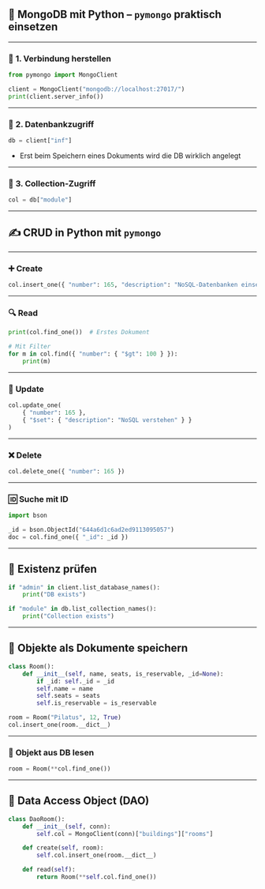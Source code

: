 ## 🐍 **MongoDB mit Python – `pymongo` praktisch einsetzen**

---

### 🔌 **1. Verbindung herstellen**

```python
from pymongo import MongoClient

client = MongoClient("mongodb://localhost:27017/")
print(client.server_info())
```

---

### 📂 **2. Datenbankzugriff**

```python
db = client["inf"]
```

- Erst beim Speichern eines Dokuments wird die DB wirklich angelegt

---

### 📁 **3. Collection-Zugriff**

```python
col = db["module"]
```

---

## ✍️ **CRUD in Python mit `pymongo`**

---

### ➕ **Create**

```python
col.insert_one({ "number": 165, "description": "NoSQL-Datenbanken einsetzen" })
```

---

### 🔍 **Read**

```python
print(col.find_one())  # Erstes Dokument

# Mit Filter
for m in col.find({ "number": { "$gt": 100 } }):
    print(m)
```

---

### 🔄 **Update**

```python
col.update_one(
    { "number": 165 },
    { "$set": { "description": "NoSQL verstehen" } }
)
```

---

### ❌ **Delete**

```python
col.delete_one({ "number": 165 })
```

---

### 🆔 **Suche mit ID**

```python
import bson

_id = bson.ObjectId("644a6d1c6ad2ed9113095057")
doc = col.find_one({ "_id": _id })
```

---

## 🔗 **Existenz prüfen**

```python
if "admin" in client.list_database_names():
    print("DB exists")

if "module" in db.list_collection_names():
    print("Collection exists")
```

---

## 🧰 **Objekte als Dokumente speichern**

```python
class Room():
    def __init__(self, name, seats, is_reservable, _id=None):
        if _id: self._id = _id
        self.name = name
        self.seats = seats
        self.is_reservable = is_reservable

room = Room("Pilatus", 12, True)
col.insert_one(room.__dict__)
```

---

### 🔄 **Objekt aus DB lesen**

```python
room = Room(**col.find_one())
```

---

## 🧱 **Data Access Object (DAO)**

```python
class DaoRoom():
    def __init__(self, conn):
        self.col = MongoClient(conn)["buildings"]["rooms"]

    def create(self, room):
        self.col.insert_one(room.__dict__)

    def read(self):
        return Room(**self.col.find_one())
```